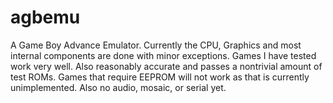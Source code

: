 # agbemu

A Game Boy Advance Emulator. Currently the CPU, Graphics and most internal components are done with minor exceptions. Games I have tested work very well. Also reasonably accurate and passes a nontrivial amount of test ROMs. Games that require EEPROM will not work as that is currently unimplemented. Also no audio, mosaic, or serial yet.
